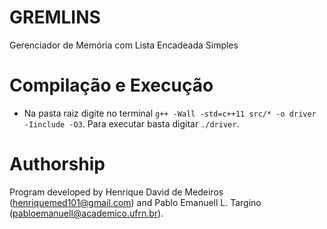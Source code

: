 # GREMLINS
Gerenciador de Memória com Lista Encadeada Simples

# Compilação e Execução
- Na pasta raiz digite no terminal ```g++ -Wall -std=c++11 src/* -o driver -Iinclude -O3```. Para executar basta digitar ```./driver```.

# Authorship
Program developed by Henrique David de Medeiros (henriquemed101@gmail.com) and Pablo Emanuell L. Targino (pabloemanuell@academico.ufrn.br).
